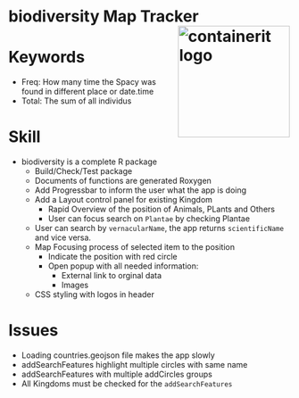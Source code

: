 <!-- README.md is generated from README.Rmd. Please edit that file! -->

# biodiversity Map Tracker <img src=" biodiversity/inst/biodiversity/www/biodiversity.png" align="right" alt="containerit logo" width="200" style="padding: 0 0 10px 10px;" />

# Keywords
+ Freq: How many time the Spacy was found in different place or date.time
+ Total: The sum of all individus

# Skill
+ biodiversity is a complete R package
  + Build/Check/Test package
  + Documents of functions are generated Roxygen
  + Add Progressbar to inform the user what the app is doing
  + Add a Layout control panel for existing Kingdom
    + Rapid Overview of the position of Animals, PLants and Others
    + User can focus search on `Plantae` by checking Plantae
  + User can search by `vernacularName`, the app returns `scientificName` and vice versa.
  + Map Focusing process of selected item to the position
    + Indicate the position with red circle
    + Open popup with all needed information: 
      + External link to orginal data
      + Images
  + CSS styling with logos in header
    

# Issues
+ Loading countries.geojson file makes the app slowly
+ addSearchFeatures highlight multiple circles with same name
+ addSearchFeatures with multiple addCircles groups
+ All Kingdoms must be checked for the `addSearchFeatures`